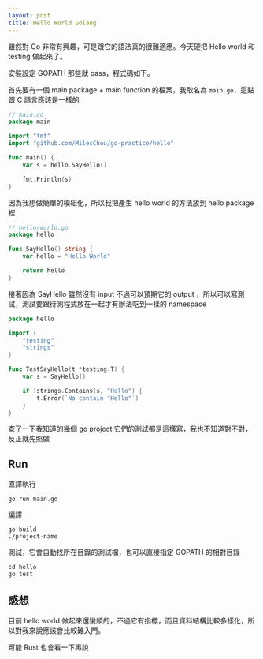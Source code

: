 ```yaml
---
layout: post
title: Hello World Golang
---
```


雖然對 Go 非常有興趣，可是跟它的語法真的很難適應。今天硬把 Hello world 和 testing 做起來了。

安裝設定 GOPATH 那些就 pass，程式碼如下。

首先要有一個 main package + main function 的檔案，我取名為 `main.go`，這點跟 C 語言應該是一樣的

```go
// main.go
package main

import "fmt"
import "github.com/MilesChou/go-practice/hello"

func main() {
	var s = hello.SayHello()

	fmt.Println(s)
}
```

因為我想做簡單的模組化，所以我把產生 hello world 的方法放到 hello package 裡

```go
// hello/world.go
package hello

func SayHello() string {
	var hello = "Hello World"

	return hello
}
```

接著因為 SayHello 雖然沒有 input 不過可以預期它的 output ，所以可以寫測試，測試要跟待測程式放在一起才有辦法吃到一樣的 namespace

```go
package hello

import (
	"testing"
	"strings"
)

func TestSayHello(t *testing.T) {
	var s = SayHello()

	if !strings.Contains(s, "Hello") {
		t.Error(`No contain "Hello"`)
	}
}
```

查了一下我知道的幾個 go project 它們的測試都是這樣寫，我也不知道對不對，反正就先照做

## Run

直譯執行

    go run main.go

編譯

    go build
    ./project-name

測試，它會自動找所在目錄的測試檔，也可以直接指定 GOPATH 的相對目錄

    cd hello
    go test

## 感想

目前 hello world 做起來還蠻順的，不過它有指標，而且資料結構比較多樣化，所以對我來說應該會比較難入門。

可能 Rust 也會看一下再說
